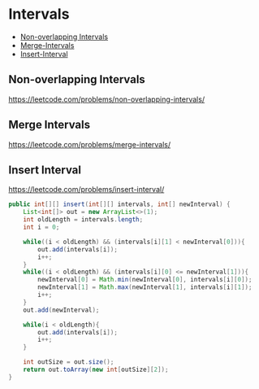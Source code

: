 # Intervals
+ [Non-overlapping Intervals](#non-overlapping-intervals)
+ [Merge-Intervals](#merge-intervals)
+ [Insert-Interval](#insert-interval)

## Non-overlapping Intervals
https://leetcode.com/problems/non-overlapping-intervals/

## Merge Intervals
https://leetcode.com/problems/merge-intervals/

## Insert Interval
https://leetcode.com/problems/insert-interval/

```java
public int[][] insert(int[][] intervals, int[] newInterval) {
    List<int[]> out = new ArrayList<>(1);
    int oldLength = intervals.length;
    int i = 0;

    while((i < oldLength) && (intervals[i][1] < newInterval[0])){
        out.add(intervals[i]);
        i++;
    }
    while((i < oldLength) && (intervals[i][0] <= newInterval[1])){
        newInterval[0] = Math.min(newInterval[0], intervals[i][0]);
        newInterval[1] = Math.max(newInterval[1], intervals[i][1]);
        i++;
    }
    out.add(newInterval);

    while(i < oldLength){
        out.add(intervals[i]);
        i++;
    }

    int outSize = out.size();
    return out.toArray(new int[outSize][2]);
}

